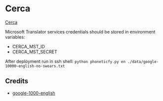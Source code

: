 # Cerca

[Cerca](http://cerca-language.herokuapp.com)

Microsoft Translator services credentials should be stored in environment variables:
* CERCA_MST_ID
* CERCA_MST_SECRET

After deployment run in ssh shell:
`python phoneticfy.py en ./data/google-10000-english-no-swears.txt`


## Credits
* [google-1000-english](https://github.com/first20hours/google-10000-english)